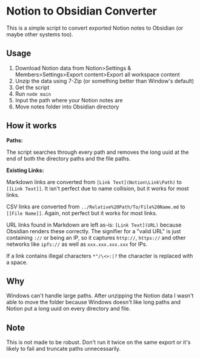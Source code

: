 # Notion to Obsidian Converter

This is a simple script to convert exported Notion notes to Obsidian (or maybe other systems too).

## Usage

1. Download Notion data from Notion>Settings & Members>Settings>Export content>Export all workspace content
2. Unzip the data using 7-Zip (or something better than Window's default)
3. Get the script
4. Run `node main`
5. Input the path where your Notion notes are
6. Move notes folder into Obsidian directory

## How it works

**Paths:**

The script searches through every path and removes the long uuid at the end of both the directory paths and the file paths.

**Existing Links:**

Markdown links are converted from `[Link Text](Notion\Link\Path)` to `[[Link Text]]`. It isn't perfect due to name collision, but it works for most links.

CSV links are converted from `../Relative%20Path/To/File%20Name.md` to `[[File Name]]`. Again, not perfect but it works for most links.

URL links found in Markdown are left as-is: `[Link Text](URL)` because Obsidian renders these correctly. The signifier for a "valid URL" is just containing `://` or being an IP, so it captures `http://`, `https://` and other networks like `ipfs://` as well as `xxx.xxx.xxx.xxx` for IPs.

If a link contains illegal characters `*"/\<>:|?` the character is replaced with a space.

## Why

Windows can't handle large paths. After unzipping the Notion data I wasn't able to move the folder because Windows doesn't like long paths and Notion put a long uuid on every directory and file.

## Note

This is not made to be robust. Don't run it twice on the same export or it's likely to fail and truncate paths unnecessarily.
